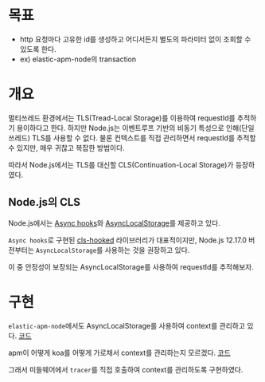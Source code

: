 # 목표
- http 요청마다 고유한 id를 생성하고 어디서든지 별도의 파라미터 없이 조회할 수 있도록 한다.
- ex) elastic-apm-node의 transaction

# 개요
멀티쓰레드 환경에서는 TLS(Tread-Local Storage)를 이용하여 requestId를 추적하기 용이하다고 한다.
하지만 Node.js는 이벤트루프 기반의 비동기 특성으로 인해(단일쓰레드) TLS를 사용할 수 없다.
물론 컨텍스트를 직접 관리하면서 requestId를 추적할 수 있지만, 매우 귀찮고 복잡한 방법이다.

따라서 Node.js에서는 TLS를 대신할 CLS(Continuation-Local Storage)가 등장하였다.

## Node.js의 CLS
Node.js에서는 [Async hooks](https://nodejs.org/docs/latest-v21.x/api/async_context.html#class-asynclocalstorage)와 [AsyncLocalStorage](https://nodejs.org/docs/latest-v21.x/api/async_context.html#class-asynclocalstorage)를 제공하고 있다.

`Async hooks`로 구현된 [cls-hooked](https://www.npmjs.com/package/cls-hooked) 라이브러리가 대표적이지만, Node.js 12.17.0 버전부터는 `AsyncLocalStorage`를 사용하는 것을 권장하고 있다.

이 중 안정성이 보장되는 AsyncLocalStorage를 사용하여 requestId를 추적해보자.

# 구현
`elastic-apm-node`에서도 AsyncLocalStorage를 사용하여 context를 관리하고 있다. [코드](https://github.com/elastic/apm-agent-nodejs/blob/6c6d90a16a5e6b8c16d74d268d89f2c539943beb/lib/instrumentation/run-context/AsyncLocalStorageRunContextManager.js#L9)

apm이 어떻게 koa를 어떻게 가로채서 context를 관리하는지 모르겠다. [코드](https://github.com/elastic/apm-agent-nodejs/blob/main/lib/instrumentation/modules/koa-router.js)

그래서 미들웨어에서 `tracer`를 직접 호출하여 context를 관리하도록 구현하였다.